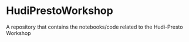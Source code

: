 # HudiPrestoWorkshop
A repository that contains the notebooks/code related to the Hudi-Presto Workshop
